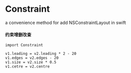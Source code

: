 # Constraint
a convenience method for add NSConstraintLayout in swift

#### 约束增删改查

```
import Constraint

v1.leading = v2.leading * 2 - 20
v1.edges = v2.edges - 20
v1.size = v2.size * 0.5
v1.cetre = v2.centre
```
